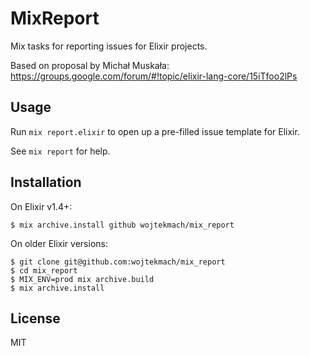 # MixReport

Mix tasks for reporting issues for Elixir projects.

Based on proposal by Michał Muskała: https://groups.google.com/forum/#!topic/elixir-lang-core/15iTfoo2lPs

## Usage

Run `mix report.elixir` to open up a pre-filled issue template for Elixir.

See `mix report` for help.

## Installation

On Elixir v1.4+:

    $ mix archive.install github wojtekmach/mix_report

On older Elixir versions:

    $ git clone git@github.com:wojtekmach/mix_report
    $ cd mix_report
    $ MIX_ENV=prod mix archive.build
    $ mix archive.install

## License

MIT
